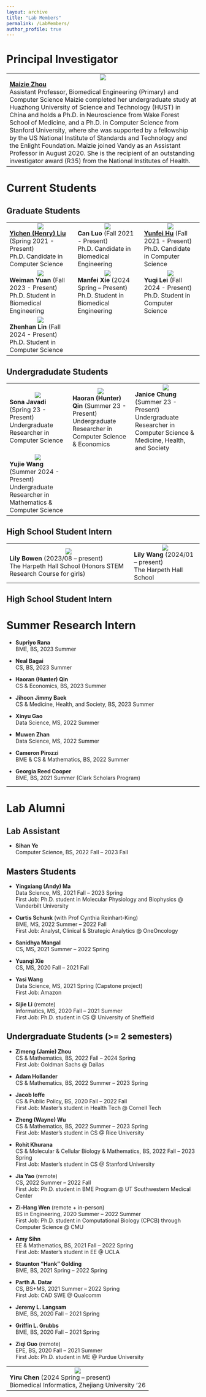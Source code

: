 ```yaml
---
layout: archive
title: "Lab Members"
permalink: /LabMembers/
author_profile: true
---
```


Principal Investigator
=====
<table style="border-collapse: collapse; table-layout: fixed; vertical-align: top;">
 <tr>
    <td>
        <div style="text-align: center">
            <img src="/images/maizie_profile.jpg" class="student-profile-pic">
        </div>
        <b><a href="https://maiziezhoulab.github.io/" target="_blank">Maizie Zhou</a></b>  <br>
        Assistant Professor, Biomedical Engineering (Primary) and Computer Science 
        Maizie completed her undergraduate study at Huazhong University of Science and Technology (HUST) in China and holds a Ph.D. in Neuroscience from Wake Forest School of Medicine, and a Ph.D. in Computer Science from Stanford University, where she was supported by a fellowship by the US National Institute of Standards and Technology and the Enlight Foundation. Maizie joined Vandy as an Assistant Professor in August 2020. She is the recipient of an outstanding investigator award (R35) from the National Institutes of Health.
    </td>
 </tr>
</table>

# Current Students
## Graduate Students
<table style="border-collapse: collapse; table-layout: fixed; vertical-align: top;">
 <tr>
    <td>
        <div style="text-align: center">
            <img src="/images/students/yichen_liu.jpeg" class="student-profile-pic">
        </div>
        <b><a href="https://lyc-vio.github.io/Intro/" target="_blank">Yichen (Henry) Liu</a></b> (Spring 2021 - Present) <br>
        Ph.D. Candidate in Computer Science 
    </td>
    <td>
        <div style="text-align: center">
            <img src="/images/students/Canluo.jpeg" class="student-profile-pic">
        </div>
        <b>Can Luo</b> (Fall 2021 - Present) <br>
        Ph.D. Candidate in Biomedical Engineering
    </td>
    <td>
        <div style="text-align: center">
            <img src="/images/students/yunfei.jpeg" class="student-profile-pic" >
        </div>
        <b><a href="https://oliiverhu.github.io/" target="_blank">Yunfei Hu</a></b> (Fall 2021 - Present) <br>
        Ph.D. Candidate in Computer Science 
    </td>
 </tr>
 <tr>
   <td>
        <div style="text-align: center">
            <img src="/images/students/weimanyuan.jpeg" class="student-profile-pic">
        </div>
        <b>Weiman Yuan</b> (Fall 2023 - Present) <br>
        Ph.D. Student in Biomedical Engineering
    </td>
    <td>
        <div style="text-align: center">
            <img src="/images/students/manfeixie.jpeg" class="student-profile-pic">
        </div>
        <b>Manfei Xie</b> (2024 Spring – Present) <br>
        Ph.D. Student in Biomedical Engineering
    </td>
    <td>
        <div style="text-align: center">
            <img src="/images/students/yuqi_lei.jpg" class="student-profile-pic">
        </div>
        <b>Yuqi Lei</b> (Fall 2024 - Present) <br>
        Ph.D. Student in Computer Science
    </td>
 </tr>
 <tr>
   <td>
        <div style="text-align: center">
            <img src="/images/students/zhenhanLin.jpeg" class="student-profile-pic">
        </div>
        <b>Zhenhan Lin</b> (Fall 2024 - Present) <br>
        Ph.D. Student in Computer Science
    </td>
 </tr>
</table>


## Undergradudate Students
<table style="border-collapse: collapse; table-layout: fixed; vertical-align: top;">
 <tr>
    <td>
        <div style="text-align: center">
            <img src="/images/students/sona3.jpeg" class="student-profile-pic">
        </div>
        <b>Sona Javadi</b> (Spring 23 - Present) <br>
        Undergraduate Researcher in Computer Science
    </td>
    <td>
        <div style="text-align: center">
            <img src="/images/students/Haoran.jpg" class="student-profile-pic">
        </div>
        <b>Haoran (Hunter) Qin</b> (Summer 23 - Present) <br>
        Undergraduate Researcher in Computer Science & Economics
    </td>
   <td>
        <div style="text-align: center">
            <img src="/images/students/Jimmy.jpg" class="student-profile-pic">
        </div>
        <b>Janice Chung</b> (Summer 23 - Present) <br>
        Undergraduate Researcher in Computer Science & Medicine, Health, and Society
    </td>

</tr>
<tr>
 
<td>
        <div style="text-align: center">
            <img src="/images/students/yujiewang.jpg" class="student-profile-pic">
        </div>
        <b>Yujie Wang</b> (Summer 2024 - Present) <br>
        Undergraduate Researcher in Mathematics & Computer Science
    </td>

 <!-- <td>
        <div style="text-align: center">
            <img src="/images/students/esha.JPEG" class="student-profile-pic">
        </div>
        <b>Esha Rashid</b> (Fall 2024 - Present) <br>
        Undergraduate Researcher at Vanderbilt 
    </td>

  <td>
        <div style="text-align: center">
            <img src="/images/students/helen.jpg" class="student-profile-pic">
        </div>
        <b>Helen Wu</b> (Fall 2024 - Present) <br>
        Undergraduate Researcher at Vanderbilt 
    </td> -->

 

 </tr>
</table>


## High School Student Intern
<table style="border-collapse: collapse; table-layout: fixed; vertical-align: top;">
 <tr>
    <td>
        <div style="text-align: center">
            <img src="/images/students/lilybowen.jpg" class="student-profile-pic">
        </div>
        <b>Lily Bowen</b> (2023/08 – present) <br>
        The Harpeth Hall School (Honors STEM Research Course for girls)
    </td>
    <td>
        <div style="text-align: center">
            <img src="/images/students/IMG_2146.jpg" class="student-profile-pic">
        </div>
        <b>Lily Wang</b> (2024/01 – present) <br>
        The Harpeth Hall School
    </td>
   <!-- <td>
        <div style="text-align: center">
            <img src="/images/students/Jimmy.jpg" class="student-profile-pic">
        </div>
        <b>Janice Chung</b> (Summer 23 - Present) <br>
        Undergraduate Researcher in Computer Science & Medicine, Health, and Society
    </td> -->

</tr>
<!-- <tr> -->
 
<!-- <td>
        <div style="text-align: center">
            <img src="/images/students/manish.jpeg" class="student-profile-pic">
        </div>
        <b>Yujie Wang</b> (Summer 2024 - Present) <br>
        Undergraduate Researcher in Mathematics & Computer Science
    </td> -->

 <!-- <td>
        <div style="text-align: center">
            <img src="/images/students/esha.JPEG" class="student-profile-pic">
        </div>
        <b>Esha Rashid</b> (Fall 2024 - Present) <br>
        Undergraduate Researcher at Vanderbilt 
    </td>

  <td>
        <div style="text-align: center">
            <img src="/images/students/helen.jpg" class="student-profile-pic">
        </div>
        <b>Helen Wu</b> (Fall 2024 - Present) <br>
        Undergraduate Researcher at Vanderbilt 
    </td> -->

 

 <!-- </tr> -->
</table>

## High School Student Intern
<table style="border-collapse: collapse; table-layout: fixed; vertical-align: top;">
 <tr>
    <td>
        <div style="text-align: center">
            <img src="/images/students/YiruChen.jpg" class="student-profile-pic">
        </div>
        <b>Yiru Chen</b> (2024 Spring – present) <br>
        Biomedical Informatics, Zhejiang University  ’26
    </td>
    <!-- <td>
        <div style="text-align: center">
            <img src="/images/students/IMG_2146.jpg" class="student-profile-pic">
        </div>
        <b>Lily Wang</b> (2024/01 – present) <br>
        The Harpeth Hall School
    </td> -->
   <!-- <td>
        <div style="text-align: center">
            <img src="/images/students/Jimmy.jpg" class="student-profile-pic">
        </div>
        <b>Janice Chung</b> (Summer 23 - Present) <br>
        Undergraduate Researcher in Computer Science & Medicine, Health, and Society
    </td> -->

</tr>


# Summer Research Intern

- **Supriyo Rana**  
  BME, BS, 2023 Summer

- **Neal Bagai**  
  CS, BS, 2023 Summer

- **Haoran (Hunter) Qin**  
  CS & Economics, BS, 2023 Summer

- **Jihoon Jimmy Baek**  
  CS & Medicine, Health, and Society, BS, 2023 Summer

- **Xinyu Gao**  
  Data Science, MS, 2022 Summer

- **Muwen Zhan**  
  Data Science, MS, 2022 Summer

- **Cameron Pirozzi**  
  BME & CS & Mathematics, BS, 2022 Summer

- **Georgia Reed Cooper**  
  BME, BS, 2021 Summer (Clark Scholars Program)

---

# Lab Alumni

## Lab Assistant

- **Sihan Ye**  
  Computer Science, BS, 2022 Fall – 2023 Fall

## Masters Students

- **Yingxiang (Andy) Ma**  
  Data Science, MS, 2021 Fall – 2023 Spring  
  First Job: Ph.D. student in Molecular Physiology and Biophysics @ Vanderbilt University

- **Curtis Schunk** (with Prof Cynthia Reinhart-King)  
  BME, MS, 2022 Summer – 2022 Fall  
  First Job: Analyst, Clinical & Strategic Analytics @ OneOncology

- **Sanidhya Mangal**  
  CS, MS, 2021 Summer – 2022 Spring

- **Yuanqi Xie**  
  CS, MS, 2020 Fall – 2021 Fall

- **Yasi Wang**  
  Data Science, MS, 2021 Spring (Capstone project)  
  First Job: Amazon

- **Sijie Li** (remote)  
  Informatics, MS, 2020 Fall – 2021 Summer  
  First Job: Ph.D. student in CS @ University of Sheffield

## Undergraduate Students (>= 2 semesters)

- **Zimeng (Jamie) Zhou**  
  CS & Mathematics, BS, 2022 Fall – 2024 Spring  
  First Job: Goldman Sachs @ Dallas

- **Adam Hollander**  
  CS & Mathematics, BS, 2022 Summer – 2023 Spring

- **Jacob Ioffe**  
  CS & Public Policy, BS, 2020 Fall – 2022 Fall  
  First Job: Master’s student in Health Tech @ Cornell Tech

- **Zheng (Wayne) Wu**  
  CS & Mathematics, BS, 2022 Summer – 2023 Spring  
  First Job: Master’s student in CS @ Rice University

- **Rohit Khurana**  
  CS & Molecular & Cellular Biology & Mathematics, BS, 2022 Fall – 2023 Spring  
  First Job: Master’s student in CS @ Stanford University

- **Jia Yao** (remote)  
  CS, 2022 Summer – 2022 Fall  
  First Job: Ph.D. student in BME Program @ UT Southwestern Medical Center

- **Zi-Hang Wen** (remote + in-person)  
  BS in Engineering, 2020 Summer – 2022 Summer  
  First Job: Ph.D. student in Computational Biology (CPCB) through Computer Science @ CMU

- **Amy Sihn**  
  EE & Mathematics, BS, 2021 Fall – 2022 Spring  
  First Job: Master’s student in EE @ UCLA

- **Staunton “Hank” Golding**  
  BME, BS, 2021 Spring – 2022 Spring

- **Parth A. Datar**  
  CS, BS+MS, 2021 Summer – 2022 Spring  
  First Job: CAD SWE @ Qualcomm

- **Jeremy L. Langsam**  
  BME, BS, 2020 Fall – 2021 Spring

- **Griffin L. Grubbs**  
  BME, BS, 2020 Fall – 2021 Spring

- **Ziqi Guo** (remote)  
  EPE, BS, 2020 Fall – 2021 Summer  
  First Job: Ph.D. student in ME @ Purdue University